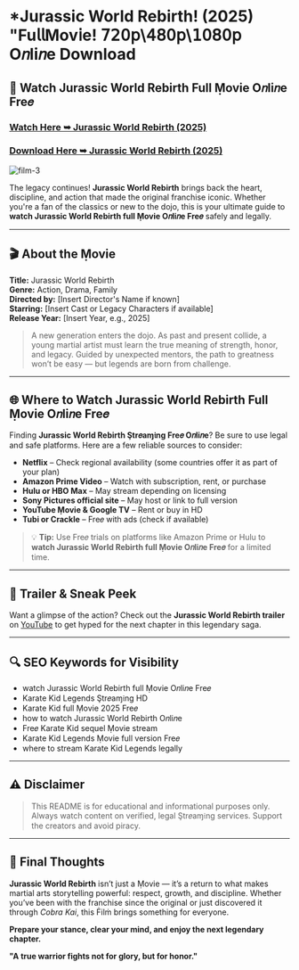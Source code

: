# *Jurassic World Rebirth! (2025) "Fu𝗅𝗅Mov𝗂e! 𝟩𝟤𝟢𝗉\𝟦𝟪𝟢𝗉\𝟣𝟢𝟪𝟢𝗉 O𝑛li𝑛e Download

## 🥋 Watch Jurassic World Rebirth Full Ṃovie O𝑛li𝑛e Fre𝑒

### [Watch Here ➥ Jurassic World Rebirth (2025)](https://qimovies.com/en/movie/1234821/jurassic-world-rebirth)

### [Download Here ➥ Jurassic World Rebirth (2025)](https://qimovies.com/en/movie/1234821/jurassic-world-rebirth)

![film-3](https://media.themoviedb.org/t/p/w533_and_h300_bestv2/iglK831Mirc1qcrEk4LAFsV2vwU.jpg)

The legacy continues! **Jurassic World Rebirth** brings back the heart, discipline, and action that made the original franchise iconic. Whether you're a fan of the classics or new to the dojo, this is your ultimate guide to **watch Jurassic World Rebirth full Ṃovie O𝑛li𝑛e Fre𝑒** safely and legally.

---

## 🎬 About the Ṃovie

**Title:** Jurassic World Rebirth  
**Genre:** Action, Drama, Family  
**Directed by:** [Insert Director's Name if known]  
**Starring:** [Insert Cast or Legacy Characters if available]  
**Release Year:** [Insert Year, e.g., 2025]

> A new generation enters the dojo. As past and present collide, a young martial artist must learn the true meaning of strength, honor, and legacy. Guided by unexpected mentors, the path to greatness won’t be easy — but legends are born from challenge.

---

## 🌐 Where to Watch Jurassic World Rebirth Full Ṃovie O𝑛li𝑛e Fre𝑒

Finding **Jurassic World Rebirth Ştr𝑒aɱ𝔦ng Fre𝑒 O𝑛li𝑛e**? Be sure to use legal and safe platforms. Here are a few reliable sources to consider:

- **Netflix** – Check regional availability (some countries offer it as part of your plan)
- **Amazon Prime Video** – Watch with subscription, rent, or purchase  
- **Hulu or HBO Max** – May stream depending on licensing
- **Sony Pictures official site** – May host or link to full version
- **YouTube Ṃovie & Google TV** – Rent or buy in HD
- **Tubi or Crackle** – Fre𝑒 with ads (check if available)

> 💡 **Tip:** Use Fre𝑒 trials on platforms like Amazon Prime or Hulu to **watch Jurassic World Rebirth full Ṃovie O𝑛li𝑛e Fre𝑒** for a limited time.

---

## 🎥 Trailer & Sneak Peek

Want a glimpse of the action? Check out the **Jurassic World Rebirth trailer** on [YouTube](https://www.youtube.com) to get hyped for the next chapter in this legendary saga.

---

## 🔍 SEO Keywords for Visibility

- watch Jurassic World Rebirth full Ṃovie O𝑛li𝑛e Fre𝑒  
- Karate Kid Legends Ştr𝑒aɱ𝔦ng HD  
- Karate Kid full Ṃovie 2025 Fre𝑒  
- how to watch Jurassic World Rebirth O𝑛li𝑛e  
- Fre𝑒 Karate Kid sequel Ṃovie stream  
- Karate Kid Legends Ṃovie full version Fre𝑒  
- where to stream Karate Kid Legends legally  

---

## ⚠️ Disclaimer

> This README is for educational and informational purposes only. Always watch content on verified, legal Ştr𝑒aɱ𝔦ng services. Support the creators and avoid piracy.

---

## 🐉 Final Thoughts

**Jurassic World Rebirth** isn’t just a Ṃovie — it’s a return to what makes martial arts storytelling powerful: respect, growth, and discipline. Whether you’ve been with the franchise since the original or just discovered it through *Cobra Kai*, this Ḟilṁ brings something for everyone.

**Prepare your stance, clear your mind, and enjoy the next legendary chapter.**

**"A true warrior fights not for glory, but for honor."**
